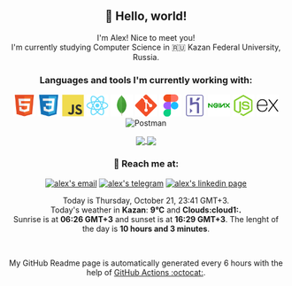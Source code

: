 <div page align="center">
<h2>👋 Hello, world!</h2>
<p>
I'm Alex! Nice to meet you! <br>
I'm currently studying Computer Science in 🇷🇺 Kazan Federal University, Russia. 
</p>
<h3>Languages and tools I'm currently working with:</h3> 
<p>
<img alt="HTML" width="40px" src="https://raw.githubusercontent.com/devicons/devicon/master/icons/html5/html5-original.svg"/>
<img alt="CSS" width="40px" src="https://raw.githubusercontent.com/devicons/devicon/master/icons/css3/css3-original.svg"/>
<img alt="JavaScript" width="40px" src="https://raw.githubusercontent.com/devicons/devicon/master/icons/javascript/javascript-original.svg"/>
<img alt="React" width="40px" src="https://raw.githubusercontent.com/devicons/devicon/master/icons/react/react-original.svg"/>
<img alt="Mongo" width="40px" src="https://raw.githubusercontent.com/devicons/devicon/master/icons/mongodb/mongodb-original.svg"/>
<img alt="Git" width="40px" src="https://raw.githubusercontent.com/devicons/devicon/master/icons/git/git-original.svg"/>
<img alt="Figma" width="40px" src="https://raw.githubusercontent.com/devicons/devicon/master/icons/figma/figma-original.svg"/>
<img alt="Heroku" width="40px" src="https://raw.githubusercontent.com/devicons/devicon/master/icons/heroku/heroku-original.svg"/>
<img alt="Nginx" width="40px" src="https://raw.githubusercontent.com/devicons/devicon/master/icons/nginx/nginx-original.svg"/>
<img alt="Nodejs" width="40px" src="https://raw.githubusercontent.com/devicons/devicon/master/icons/nodejs/nodejs-original.svg"/>
<img alt="Express" width="40px" src="https://raw.githubusercontent.com/devicons/devicon/master/icons/express/express-original.svg"/>
<img alt="Postman" width="40px" src="https://logowiki.net/uploads/logo/p/postman.svg"/>

<br>

<div class="github-stats">
<a href="https://github.com/vakhitovalex" target="_blank">
<img align="center" height="135px"  src="https://github-readme-stats.vercel.app/api/top-langs/?username=vakhitovalex&layout=compact&bg_color=0,f2fcfe,1c92d2&title_color=383535&text_color=383535" />
</a>
<a href="https://github.com/vakhitovalex" target="_blank">
  <img align="center" height="135px"  src="https://github-readme-stats.vercel.app/api?username=vakhitovalex&count_private=true&show_icons=true&bg_color=0,1c92d2,f2fcfe&title_color=383535&text_color=383535&hide=stars,issues,contribs&icon_color=383535" />
</a>
<br>
</div>       
</p>
<h3>📱 Reach me at:</h3>
<p>
<a href="mailto:vakhitovalex@gmail.com" target="_blank"><img src="https://upload.wikimedia.org/wikipedia/commons/7/7e/Gmail_icon_%282020%29.svg" alt="alex's email" height="30" width="40" /></a>
<a href="https://t.me/vakhal" target="_blank"><img src="https://upload.wikimedia.org/wikipedia/commons/8/82/Telegram_logo.svg" alt="alex's telegram" height="30" width="40" /></a>
<a href="https://linkedin.com/in/alex-vakhitov" target="_blank"><img src="https://content.linkedin.com/content/dam/me/business/en-us/amp/brand-site/v2/bg/LI-Bug.svg.original.svg" alt="alex's linkedin page" height="30" width="40" /></a>
<br>
</p>

<p>Today is Thursday, October 21, 23:41 GMT+3.
<br>Today's weather in <b>Kazan</b>: <b>9°C</b> and <b>Clouds:cloud1:.</b>
<br>Sunrise is at <b>06:26 GMT+3</b> and sunset is at <b>16:29 GMT+3</b>. The lenght of the day is <b>10 hours and 3 minutes</b>.</p>
<br>
<p></p>My GitHub Readme page is automatically generated every 6 hours with the help of <a href="https://github.com/features/actions" target="_blank" > GitHub Actions :octocat:</a>.</p>
</div>